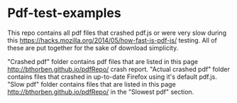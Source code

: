 # Pdf-test-examples

This repo contains all pdf files that crashed pdf.js or were very slow during this https://hacks.mozilla.org/2014/05/how-fast-is-pdf-js/ testing.
All of these are put together for the sake of download simplicity.

"Crashed pdf" folder contains pdf files that are listed in this page http://bthorben.github.io/pdfRepo/ crash report. 
"Actual crashed pdf" folder contains files that crashed in up-to-date Firefox using it's default pdf.js.
"Slow pdf" folder contains files that are listed in this page http://bthorben.github.io/pdfRepo/ in the "Slowest pdf" section.
